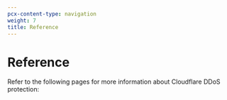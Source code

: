 ```yaml
---
pcx-content-type: navigation
weight: 7
title: Reference
---
```


# Reference

Refer to the following pages for more information about Cloudflare DDoS protection:

<DirectoryListing path="/reference" />